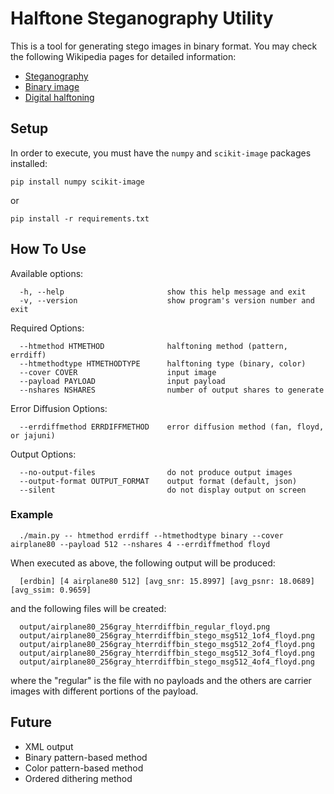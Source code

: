 
# Halftone Steganography Utility
This is a tool for generating stego images in binary format. You may check the following Wikipedia pages for detailed information:

- [Steganography](https://en.wikipedia.org/wiki/Steganography)
- [Binary image](https://en.wikipedia.org/wiki/Binary_image)
- [Digital halftoning](https://en.wikipedia.org/wiki/Halftone#Digital_halftoning)

## Setup
In order to execute, you must have the `numpy` and `scikit-image` packages installed:

    pip install numpy scikit-image

or

    pip install -r requirements.txt

## How To Use
Available options:

      -h, --help                       show this help message and exit
      -v, --version                    show program's version number and exit

Required Options:

      --htmethod HTMETHOD              halftoning method (pattern, errdiff)
      --htmethodtype HTMETHODTYPE      halftoning type (binary, color)
      --cover COVER                    input image
      --payload PAYLOAD                input payload
      --nshares NSHARES                number of output shares to generate

Error Diffusion Options:

      --errdiffmethod ERRDIFFMETHOD    error diffusion method (fan, floyd, or jajuni)

Output Options:

      --no-output-files                do not produce output images
      --output-format OUTPUT_FORMAT    output format (default, json)
      --silent                         do not display output on screen

### Example

      ./main.py -- htmethod errdiff --htmethodtype binary --cover airplane80 --payload 512 --nshares 4 --errdiffmethod floyd
    
When executed as above, the following output will be produced:

      [erdbin] [4 airplane80 512] [avg_snr: 15.8997] [avg_psnr: 18.0689] [avg_ssim: 0.9659]
      
and the following files will be created:

      output/airplane80_256gray_hterrdiffbin_regular_floyd.png
      output/airplane80_256gray_hterrdiffbin_stego_msg512_1of4_floyd.png
      output/airplane80_256gray_hterrdiffbin_stego_msg512_2of4_floyd.png
      output/airplane80_256gray_hterrdiffbin_stego_msg512_3of4_floyd.png
      output/airplane80_256gray_hterrdiffbin_stego_msg512_4of4_floyd.png

where the "regular" is the file with no payloads and the others are carrier images with different portions of the payload.

## Future

- XML output
- Binary pattern-based method
- Color pattern-based method
- Ordered dithering method
